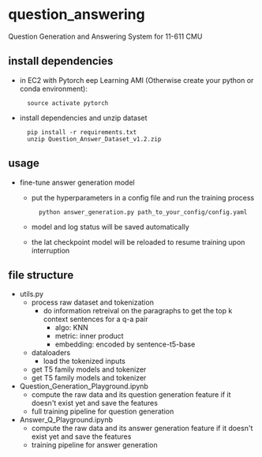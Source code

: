 # question_answering
Question Generation and Answering System for 11-611 CMU 

## install dependencies
- in EC2 with Pytorch eep Learning AMI (Otherwise create your python or conda environment): 

		source activate pytorch
  
- install dependencies and unzip dataset
  
		pip install -r requirements.txt
  		unzip Question_Answer_Dataset_v1.2.zip
        
## usage
- fine-tune answer generation model
    - put the hyperparameters in a config file and run the training process
    
			python answer_generation.py path_to_your_config/config.yaml  
            
    - model and log status will be saved automatically
    - the lat checkpoint model will be reloaded to resume training upon interruption
    
  

## file structure
- utils.py
  - process raw dataset and tokenization
    - do information retreival on the paragraphs to get the top k context sentences for a q-a pair
      - algo: KNN
      - metric: inner product
      - embedding: encoded by sentence-t5-base
  - dataloaders
    - load the tokenized inputs 
  - get T5 family models and tokenizer
  - get T5 family models and tokenizer
- Question_Generation_Playground.ipynb 
  - compute the raw data and its question generation feature if it doesn't exist yet and save the features 
  - full training pipeline for question generation
- Answer_Q_Playground.ipynb
  - compute the raw data and its answer generation feature if it doesn't exist yet and save the features 
  - training pipeline for answer generation
